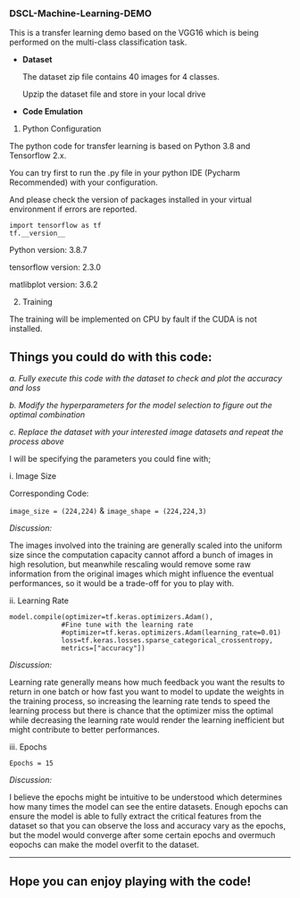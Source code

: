 ### DSCL-Machine-Learning-DEMO
This is a transfer learning demo based on the VGG16 which is being performed on the multi-class classification task.

* **Dataset**

  The dataset zip file contains 40 images for 4 classes.

  Upzip the dataset file and store in your local drive

* **Code Emulation**

 1. Python Configuration
  
  The python code for transfer learning is based on Python 3.8 and Tensorflow 2.x.
  
  You can try first to run the .py file in your python IDE (Pycharm Recommended) with your configuration.
  
  And please check the version of packages installed in your virtual environment if errors are reported.
  
  ```
  import tensorflow as tf
  tf.__version__
  ```
  Python version: 3.8.7
  
  tensorflow version: 2.3.0
  
  matlibplot version: 3.6.2
  
 2. Training
 
 The training will be implemented on CPU by fault if the CUDA is not installed.
 
 
 ## Things you could do with this code:
 
 *a. Fully execute this code with the dataset to check and plot the accuracy and loss*
 
 *b. Modify the hyperparameters for the model selection to figure out the optimal combination*
 
 *c. Replace the dataset with your interested image datasets and repeat the process above*
 
 I will be specifying the parameters you could fine with;
 
 i. Image Size
 
 Corresponding Code:
 
 `image_size = (224,224)` & `image_shape = (224,224,3)`
 
 *Discussion:*
 
 The images involved into the training are generally scaled into the uniform size since the computation capacity cannot afford a bunch of images in high resolution, but meanwhile rescaling would remove some raw information from the original images which might influence the eventual performances, so it would be a trade-off for you to play with.
 
 ii. Learning Rate
 
 ```
 model.compile(optimizer=tf.keras.optimizers.Adam(),
              #Fine tune with the learning rate
              #optimizer=tf.keras.optimizers.Adam(learning_rate=0.01)
              loss=tf.keras.losses.sparse_categorical_crossentropy,
              metrics=["accuracy"])
```

*Discussion:*

Learning rate generally means how much feedback you want the results to return in one batch or how fast you want to model to update the weights in the training process, so increasing the learning rate tends to speed the learning process but there is chance that the optimizer miss the optimal while decreasing the learning rate would render the learning inefficient but might contribute to better performances.


iii. Epochs

`Epochs = 15`

*Discussion:*

I believe the epochs might be intuitive to be understood which determines how many times the model can see the entire datasets. Enough epochs can ensure the model is able to fully extract the critical features from the dataset so that you can observe the loss and accuracy vary as the epochs, but the model would converge after some certain epochs and overmuch eopochs can make the model overfit to the dataset.


---
## Hope you can enjoy playing with the code!
 
